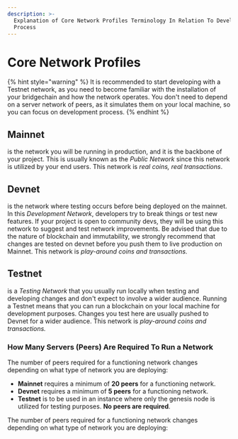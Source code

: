 ```yaml
---
description: >-
  Explanation of Core Network Profiles Terminology In Relation To Development
  Process
---
```


# Core Network Profiles

{% hint style="warning" %}
It is recommended to start developing with a Testnet network, as you need to become familiar with the installation of your bridgechain and how the network operates. You don't need to depend on a server network of peers, as it simulates them on your local machine, so you can focus on development process.
{% endhint %}

## Mainnet

is the network you will be running in production, and it is the backbone of your project. This is usually known as the _Public Network_ since this network is utilized by your end users. This network is _real coins, real transactions_.

## Devnet

is the network where testing occurs before being deployed on the mainnet. In this _Development Network_, developers try to break things or test new features. If your project is open to community devs, they will be using this network to suggest and test network improvements. Be advised that due to the nature of blockchain and immutability, we strongly recommend that changes are tested on devnet before you push them to live production on Mainnet. This network is _play-around coins and transactions._

## Testnet

is a _Testing Network_ that you usually run locally when testing and developing changes and don't expect to involve a wider audience. Running a Testnet means that you can run a blockchain on your local machine for development purposes. Changes you test here are usually pushed to Devnet for a wider audience. This network is _play-around coins and transactions._

### How Many Servers \(Peers\) Are Required To Run a Network 

The number of peers required for a functioning network changes depending on what type of network you are deploying:

* **Mainnet** requires a minimum of **20 peers** for a functioning network.
* **Devnet** requires a minimum of **5 peers** for a functioning network.
* **Testnet** is to be used in an instance where only the genesis node is utilized for testing purposes. **No peers are required**.

The number of peers required for a functioning network changes depending on what type of network you are deploying:




